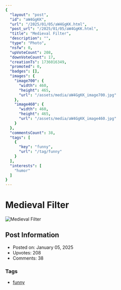 ```yaml
---
{
  "layout": "post",
  "id": "aW4GgKK",
  "url": "/2025/01/05/aW4GgKK.html",
  "post_url": "/2025/01/05/aW4GgKK.html",
  "title": "Medieval Filter",
  "description": "",
  "type": "Photo",
  "nsfw": 0,
  "upVoteCount": 208,
  "downVoteCount": 17,
  "creationTs": 1736016349,
  "promoted": 0,
  "badges": [],
  "images": {
    "image700": {
      "width": 460,
      "height": 465,
      "url": "/assets/media/aW4GgKK_image700.jpg"
    },
    "image460": {
      "width": 460,
      "height": 465,
      "url": "/assets/media/aW4GgKK_image460.jpg"
    }
  },
  "commentsCount": 38,
  "tags": [
    {
      "key": "funny",
      "url": "/tag/funny"
    }
  ],
  "interests": [
    "humor"
  ]
}
---
```


# Medieval Filter

![Medieval Filter](/assets/media/aW4GgKK_image700.jpg)

## Post Information

- Posted on: January 05, 2025
- Upvotes: 208
- Comments: 38

### Tags

- [funny](/tag/funny)
